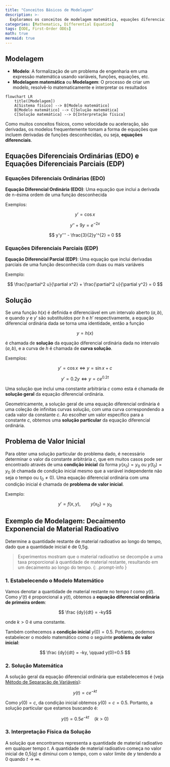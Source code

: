 ```yaml
---
title: "Conceitos Básicos de Modelagem"
description: >-
  Exploramos os conceitos de modelagem matemática, equações diferenciais ordinárias, equações diferenciais parciais e problemas de valor inicial.
categories: [Mathematics, Differential Equation]
tags: [ODE, First-Order ODEs]
math: true
mermaid: true
---
```


## Modelagem
- **Modelo**: A formalização de um problema de engenharia em uma expressão matemática usando variáveis, funções, equações, etc.
- **Modelagem matemática** ou **Modelagem**: O processo de criar um modelo, resolvê-lo matematicamente e interpretar os resultados

```mermaid
flowchart LR
	title([Modelagem])
	A[Sistema físico] --> B[Modelo matemático]
	B[Modelo matemático] --> C[Solução matemática]
	C[Solução matemática] --> D[Interpretação física]
```

Como muitos conceitos físicos, como velocidade ou aceleração, são derivadas, os modelos frequentemente tomam a forma de equações que incluem derivadas de funções desconhecidas, ou seja, **equações diferenciais**.

## Equações Diferenciais Ordinárias (EDO) e Equações Diferenciais Parciais (EDP)
### Equações Diferenciais Ordinárias (EDO)
**Equação Diferencial Ordinária (EDO)**: Uma equação que inclui a derivada de n-ésima ordem de uma função desconhecida

Exemplos:

$$y' = \cos x$$

$$ y'' + 9y = e^{-2x} $$

$$ y'y''' - \frac{3}{2}y'^{2} = 0 $$


### Equações Diferenciais Parciais (EDP)
**Equação Diferencial Parcial (EDP)**: Uma equação que inclui derivadas parciais de uma função desconhecida com duas ou mais variáveis

Exemplo:

$$ \frac{\partial^2 u}{\partial x^2} + \frac{\partial^2 u}{\partial y^2} = 0 $$

## Solução
Se uma função $h(x)$ é definida e diferenciável em um intervalo aberto $(a, b)$, e quando $y$ e $y'$ são substituídos por $h$ e $h'$ respectivamente, a equação diferencial ordinária dada se torna uma identidade, então a função

$$ y = h(x) $$

é chamada de **solução** da equação diferencial ordinária dada no intervalo $(a, b)$, e a curva de $h$ é chamada de **curva solução**.

Exemplos:

$$ y'=\cos x \Leftrightarrow y=\sin x+c $$

$$ y'=0.2y \Leftrightarrow y=ce^{0.2t} $$

Uma solução que inclui uma constante arbitrária $c$ como esta é chamada de **solução geral** da equação diferencial ordinária.

Geometricamente, a solução geral de uma equação diferencial ordinária é uma coleção de infinitas curvas solução, com uma curva correspondendo a cada valor da constante $c$. Ao escolher um valor específico para a constante $c$, obtemos uma **solução particular** da equação diferencial ordinária.

## Problema de Valor Inicial
Para obter uma solução particular do problema dado, é necessário determinar o valor da constante arbitrária $c$, que em muitos casos pode ser encontrado através de uma **condição inicial** da forma $y(x_{0})=y_{0}$ ou $y(t_{0})=y_{0}$ (é chamada de condição inicial mesmo que a variável independente não seja o tempo ou $t_{0}\neq0$). Uma equação diferencial ordinária com uma condição inicial é chamada de **problema de valor inicial**.

Exemplo:

$$ y'=f(x,y),\qquad y(x_{0})=y_{0} $$

## Exemplo de Modelagem: Decaimento Exponencial de Material Radioativo
Determine a quantidade restante de material radioativo ao longo do tempo, dado que a quantidade inicial é de 0,5g.
> Experimentos mostram que o material radioativo se decompõe a uma taxa proporcional à quantidade de material restante, resultando em um decaimento ao longo do tempo.
{: .prompt-info }

### 1. Estabelecendo o Modelo Matemático
Vamos denotar a quantidade de material restante no tempo $t$ como $y(t)$. Como $y'(t)$ é proporcional a $y(t)$, obtemos a **equação diferencial ordinária de primeira ordem**:

$$ \frac {dy}{dt} = -ky$$ 

onde $k>0$ é uma constante.

Também conhecemos a **condição inicial** $y(0)=0.5$. Portanto, podemos estabelecer o modelo matemático como o seguinte **problema de valor inicial**:

$$ \frac {dy}{dt} = -ky, \qquad y(0)=0.5 $$

### 2. Solução Matemática
A solução geral da equação diferencial ordinária que estabelecemos é (veja [Método de Separação de Variáveis](/posts/Separation-of-Variables/#exemplo-de-modelagem-datação-por-radiocarbono)):

$$ y(t)=ce^{-kt} $$

Como $y(0)=c$, da condição inicial obtemos $y(0)=c=0.5$. Portanto, a solução particular que estamos buscando é:

$$ y(t)=0.5e^{-kt} \quad(k>0)$$

### 3. Interpretação Física da Solução
A solução que encontramos representa a quantidade de material radioativo em qualquer tempo $t$. A quantidade de material radioativo começa no valor inicial de 0,5(g) e diminui com o tempo, com o valor limite de $y$ tendendo a $0$ quando $t \to \infty$.